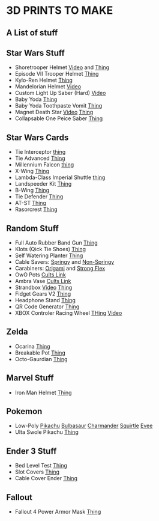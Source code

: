 # 3D PRINTS TO MAKE
## A List of stuff


## Star Wars Stuff
- Shoretrooper Helmet [Video](https://www.youtube.com/watch?v=kCmJen4Fm-Q) and [Thing](https://www.thingiverse.com/thing:2633285)
- Episode VII Trooper Helmet [Thing](https://www.thingiverse.com/thing:1094858)
- Kylo-Ren Helmet [Thing](https://www.thingiverse.com/thing:1710637)
- Mandelorian Helmet [Video](https://www.youtube.com/watch?v=z7rOsba3WbY)
- Custom Light Up Saber (Hard) [Video](https://www.youtube.com/watch?v=a0d-wT6YS4w)
- Baby Yoda [Thing](https://www.thingiverse.com/thing:4038181)
- Baby Yoda Toothpaste Vomit [Thing](https://www.thingiverse.com/thing:4670686)
- Magnet Death Star [Video](https://www.youtube.com/watch?v=08dBVz8_VzU) [Thing](https://www.thingiverse.com/thing:1284637)
- Collapsable One Peice Saber [Thing](https://www.thingiverse.com/thing:3604015)

## Star Wars Cards
- Tie Interceptor [thing](https://www.thingiverse.com/thing:4586681)
- Tie Advanced [Thing](https://www.thingiverse.com/thing:4708937)
- Millennium Falcon [thing](https://www.thingiverse.com/thing:4582264)
- X-Wing [Thing](https://www.thingiverse.com/thing:4683520)
- Lambda-Class Imperial Shuttle [thing](https://www.thingiverse.com/thing:4683520)
- Landspeeder Kit [Thing](https://www.thingiverse.com/thing:4592209)
- B-Wing [Thing](https://www.thingiverse.com/thing:4285576)
- Tie Defender [Thing](https://www.thingiverse.com/thing:4783895)
- AT-ST [Thing](https://www.thingiverse.com/thing:4618642)
- Rasorcrest [Thing](https://www.thingiverse.com/thing:4648183)

## Random Stuff
- Full Auto Rubber Band Gun [Thing](https://www.thingiverse.com/thing:4649407)
- Klots (Qick Tie Shoes) [Thing](https://www.thingiverse.com/thing:938561)
- Self Watering Planter [Thing](https://www.thingiverse.com/thing:903411)
- Cable Savers: [Springy](https://www.thingiverse.com/thing:1091637) and [Non-Springy](https://www.thingiverse.com/thing:1669452)
- Carabiners: [Origami](https://www.thingiverse.com/thing:1819242) and [Strong Flex](https://www.thingiverse.com/thing:1008943)
- OwO Pots [Cults Link](https://cults3d.com/en/3d-model/home/owo-pots)
- Ambra Vase [Cults Link](https://cults3d.com/en/3d-model/home/ambra)
- Strandbox [Video](https://www.youtube.com/watch?v=pj3GYxK4e8M) [Thing](https://www.thingiverse.com/thing:4089142)
- Fidget Gears V2 [Thing](https://www.thingiverse.com/thing:3584811)
- Headphone Stand [Thing](https://www.thingiverse.com/thing:2050885)
- QR Code Generator [Thing](https://www.thingiverse.com/thing:46884)
- XBOX Controler Racing Wheel [THing](https://www.thingiverse.com/thing:3049220) [Video](https://www.youtube.com/watch?v=xBhoVgdhup4)

## Zelda
- Ocarina [Thing](https://www.thingiverse.com/thing:234512)
- Breakable Pot [Thing](https://www.thingiverse.com/thing:772378)
- Octo-Gaurdian [Thing](https://www.thingiverse.com/thing:4118828)

## Marvel Stuff
- Iron Man Helmet [Thing](https://www.thingiverse.com/thing:4599252)

## Pokemon
- Low-Poly [Pikachu](https://www.thingiverse.com/thing:376601) [Bulbasaur](https://www.thingiverse.com/thing:327753) [Charmander](https://www.thingiverse.com/thing:323038) [Squirtle](https://www.thingiverse.com/thing:319413) [Evee](https://www.thingiverse.com/thing:2931434)
- Ulta Swole Pikachu [Thing](https://www.thingiverse.com/thing:3928643)

## Ender 3 Stuff
- Bed Level Test [Thing](https://www.thingiverse.com/thing:4642274)
- Slot Covers [Thing](https://www.thingiverse.com/thing:4579489)
- Cable Cover Ender [Thing](https://www.thingiverse.com/thing:2920060)

## Fallout
- Fallout 4 Power Armor Mask [Thing](https://www.thingiverse.com/thing:2603065)
